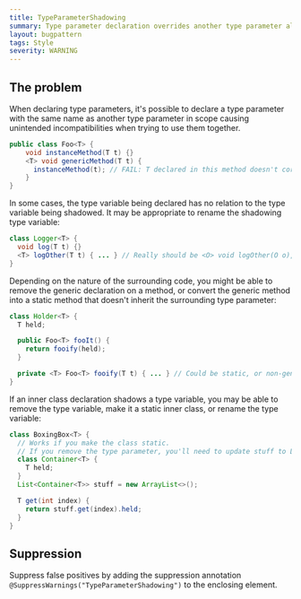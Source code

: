```yaml
---
title: TypeParameterShadowing
summary: Type parameter declaration overrides another type parameter already declared
layout: bugpattern
tags: Style
severity: WARNING
---
```


<!--
*** AUTO-GENERATED, DO NOT MODIFY ***
To make changes, edit the @BugPattern annotation or the explanation in docs/bugpattern.
-->


## The problem
When declaring type parameters, it's possible to declare a type parameter with
the same name as another type parameter in scope causing unintended
incompatibilities when trying to use them together.

```java
public class Foo<T> {
    void instanceMethod(T t) {}
    <T> void genericMethod(T t) {
      instanceMethod(t); // FAIL: T declared in this method doesn't correspond to Foo<T>'s T
    }
}
```

In some cases, the type variable being declared has no relation to the type
variable being shadowed. It may be appropriate to rename the shadowing type
variable:

```java
class Logger<T> {
  void log(T t) {}
  <T> logOther(T t) { ... } // Really should be <O> void logOther(O o), since this T is unrelated.
}
```

Depending on the nature of the surrounding code, you might be able to remove the
generic declaration on a method, or convert the generic method into a static
method that doesn't inherit the surrounding type parameter:

```java
class Holder<T> {
  T held;

  public Foo<T> fooIt() {
    return fooify(held);
  }

  private <T> Foo<T> fooify(T t) { ... } // Could be static, or non-generic
}
```

If an inner class declaration shadows a type variable, you may be able to remove
the type variable, make it a static inner class, or rename the type variable:

```java
class BoxingBox<T> {
  // Works if you make the class static.
  // If you remove the type parameter, you'll need to update stuff to List<Container>
  class Container<T> {
    T held;
  }
  List<Container<T>> stuff = new ArrayList<>();

  T get(int index) {
    return stuff.get(index).held;
  }
}
```

## Suppression
Suppress false positives by adding the suppression annotation `@SuppressWarnings("TypeParameterShadowing")` to the enclosing element.

